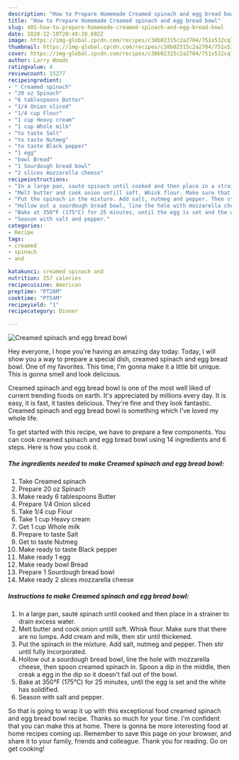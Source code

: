 ```yaml
---
description: "How to Prepare Homemade Creamed spinach and egg bread bowl"
title: "How to Prepare Homemade Creamed spinach and egg bread bowl"
slug: 401-how-to-prepare-homemade-creamed-spinach-and-egg-bread-bowl
date: 2020-12-10T20:49:28.692Z
image: https://img-global.cpcdn.com/recipes/c38b02315c2a2704/751x532cq70/creamed-spinach-and-egg-bread-bowl-recipe-main-photo.jpg
thumbnail: https://img-global.cpcdn.com/recipes/c38b02315c2a2704/751x532cq70/creamed-spinach-and-egg-bread-bowl-recipe-main-photo.jpg
cover: https://img-global.cpcdn.com/recipes/c38b02315c2a2704/751x532cq70/creamed-spinach-and-egg-bread-bowl-recipe-main-photo.jpg
author: Larry Woods
ratingvalue: 4
reviewcount: 15277
recipeingredient:
- " Creamed spinach"
- "20 oz Spinach"
- "6 tablespoons Butter"
- "1/4 Onion sliced"
- "1/4 cup Flour"
- "1 cup Heavy cream"
- "1 cup Whole milk"
- "to taste Salt"
- "to taste Nutmeg"
- "to taste Black pepper"
- "1 egg"
- "bowl Bread"
- "1 Sourdough bread bowl"
- "2 slices mozzarella cheese"
recipeinstructions:
- "In a large pan, sauté spinach until cooked and then place in a strainer to drain excess water."
- "Melt butter and cook onion untill soft. Whisk flour. Make sure that there are no lumps. Add cream and milk, then stir until thickened."
- "Put the spinach in the mixture. Add salt, nutmeg and pepper. Then stir until fully Incorporated."
- "Hollow out a sourdough bread bowl, line the hole with mozzarella cheese, then spoon creamed spinach in. Spoon a dip in the middle, then creak a egg in the dip so it doesn&#39;t fall out of the bowl."
- "Bake at 350°F (175°C) for 25 minutes, until the egg is set and the white has solidified."
- "Season with salt and pepper."
categories:
- Recipe
tags:
- creamed
- spinach
- and

katakunci: creamed spinach and 
nutrition: 257 calories
recipecuisine: American
preptime: "PT28M"
cooktime: "PT54M"
recipeyield: "1"
recipecategory: Dinner

---
```



![Creamed spinach and egg bread bowl](https://img-global.cpcdn.com/recipes/c38b02315c2a2704/751x532cq70/creamed-spinach-and-egg-bread-bowl-recipe-main-photo.jpg)

Hey everyone, I hope you're having an amazing day today. Today, I will show you a way to prepare a special dish, creamed spinach and egg bread bowl. One of my favorites. This time, I'm gonna make it a little bit unique. This is gonna smell and look delicious.

Creamed spinach and egg bread bowl is one of the most well liked of current trending foods on earth. It's appreciated by millions every day. It is easy, it is fast, it tastes delicious. They're fine and they look fantastic. Creamed spinach and egg bread bowl is something which I've loved my whole life.




To get started with this recipe, we have to prepare a few components. You can cook creamed spinach and egg bread bowl using 14 ingredients and 6 steps. Here is how you cook it.

<!--inarticleads1-->

##### The ingredients needed to make Creamed spinach and egg bread bowl:

1. Take  Creamed spinach
1. Prepare 20 oz Spinach
1. Make ready 6 tablespoons Butter
1. Prepare 1/4 Onion sliced
1. Take 1/4 cup Flour
1. Take 1 cup Heavy cream
1. Get 1 cup Whole milk
1. Prepare to taste Salt
1. Get to taste Nutmeg
1. Make ready to taste Black pepper
1. Make ready 1 egg
1. Make ready bowl Bread
1. Prepare 1 Sourdough bread bowl
1. Make ready 2 slices mozzarella cheese




<!--inarticleads2-->

##### Instructions to make Creamed spinach and egg bread bowl:

1. In a large pan, sauté spinach until cooked and then place in a strainer to drain excess water.
1. Melt butter and cook onion untill soft. Whisk flour. Make sure that there are no lumps. Add cream and milk, then stir until thickened.
1. Put the spinach in the mixture. Add salt, nutmeg and pepper. Then stir until fully Incorporated.
1. Hollow out a sourdough bread bowl, line the hole with mozzarella cheese, then spoon creamed spinach in. Spoon a dip in the middle, then creak a egg in the dip so it doesn&#39;t fall out of the bowl.
1. Bake at 350°F (175°C) for 25 minutes, until the egg is set and the white has solidified.
1. Season with salt and pepper.




So that is going to wrap it up with this exceptional food creamed spinach and egg bread bowl recipe. Thanks so much for your time. I'm confident that you can make this at home. There is gonna be more interesting food at home recipes coming up. Remember to save this page on your browser, and share it to your family, friends and colleague. Thank you for reading. Go on get cooking!
